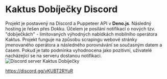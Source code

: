 # Kaktus Dobíječky Discord

Projekt je postavený na Discord a Puppeteer API v **Deno.js**. Následný hosting je řešen přes Dokku. Účelem je posílání notifikací o nových tzv. "dobíječkách" - limitovaných výhodných nabídkách mobilního operátora Kaktus. Projekt funguje na způsobu scrapingu webové stránky jmenovaného operátora a následného porovnávání se současným datem a časem. Pokud je tato podmínka vyhodnocena jako pozitivní, uživatelé nacházející se na serveru dostanou notifikaci. ![Discord server Kaktus Dobíječky](https://ghdobijecka.s3.eu-central-1.amazonaws.com/screen.png)

https://discord.gg/vKUBT2RYuR
